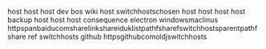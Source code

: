 host host host dev bos wiki host switchhostschosen host host host host backup host host host consequence electron windowsmaclinus httpspanbaiducomsharelinkshareiduklistpathfsharefswitchhostsparentpathfshare ref switchhosts github httpsgithubcomoldjswitchhosts